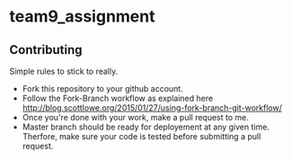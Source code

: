 # team9_assignment

## Contributing

Simple rules to stick to really.
- Fork this repository to your github account.
- Follow the Fork-Branch workflow as explained here http://blog.scottlowe.org/2015/01/27/using-fork-branch-git-workflow/
- Once you're done with your work, make a pull request to me.
- Master branch should be ready for deployement at any given time. Therfore, make sure your code is tested before submitting a pull request.
